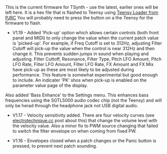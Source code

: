 This is the current firmware for TSynth - use the latest, earlier ones will be left here. It is a hex file that is flashed to Teensy using [Teensy Loader from PJRC](https://www.pjrc.com/teensy/loader.html) You will probably need to press the button on a the Teensy for the firmware to flash.

- V1.19 - Added 'Pick-up' option which allows certain controls (both front panel and MIDI) to only change the value when the current patch value is 'picked-up'. For example, if Freq Cutoff is set to 312Hz, adjusting Filter Cutoff will pick-up the value when the control is near 312Hz and then change it. This prevents sudden jumps in sound when playing and adjusting. Filter Cuttoff, Resonance, Filter Type, Pitch LFO Amount, Pitch LFO Rate, Filter LFO Amount, Filter LFO Rate, FX Amount and FX Mix have pick-up as these are most likely to be adjusted during performance. This feature is somewhat experimental but good enough to include. An indicater 'PK' shos when pick-up is enabled on the parameter value page of the display.

Also added 'Bass Enhance' to the Settings menu. This enhances bass frequencies using the SGTL5000 audio codec chip (not the Teensy) and will only be herad through the headphone jack not USB digital audio.

- V1.17 - Velocity sensitivity added. There are four velocity curves (see [electrotechnique.cc](https://electrotechnique.cc) post about this) that change the volume level with the velocity value. Also a minor fix to PWM source changing that failed to switch the filter envelope on when coming from fixed PW.

- V1.16 - Envelopes closed when a patch changes or the Panic button is pressed, to prevent next patch sounding.
